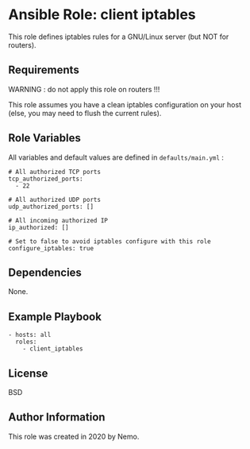 Ansible Role: client iptables
=========

This role defines iptables rules for a GNU/Linux server (but NOT for routers).

Requirements
------------

WARNING : do not apply this role on routers !!!

This role assumes you have a clean iptables configuration on your host (else, you may need to flush the current rules).

Role Variables
--------------

All variables and default values are defined in `defaults/main.yml` :

    # All authorized TCP ports
    tcp_authorized_ports:
      - 22
    
    # All authorized UDP ports
    udp_authorized_ports: []
    
    # All incoming authorized IP
    ip_authorized: []
    
    # Set to false to avoid iptables configure with this role
    configure_iptables: true

Dependencies
------------

None.

Example Playbook
----------------

    - hosts: all
      roles:
        - client_iptables

License
-------

BSD

Author Information
------------------

This role was created in 2020 by Nemo.

